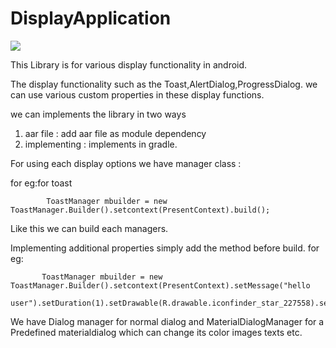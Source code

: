 # DisplayApplication
[![](https://jitpack.io/v/tranquilvid/DisplayApplication.svg)](https://jitpack.io/#tranquilvid/DisplayApplication)


This Library is for various display functionality in android.

The display functionality such as the Toast,AlertDialog,ProgressDialog.
we can use various custom properties in these display functions.

we can implements the library in two ways
1) aar file : add aar file as module dependency
2) implementing : implements in gradle.

For using each display options we have manager class :

for eg:for toast

            ToastManager mbuilder = new ToastManager.Builder().setcontext(PresentContext).build();

Like this we can build each managers.

Implementing additional properties  simply  add the method before build.
for eg:  
  
           ToastManager mbuilder = new ToastManager.Builder().setcontext(PresentContext).setMessage("hello       
           user").setDuration(1).setDrawable(R.drawable.iconfinder_star_227558).setGravity((Gravity.FILL_HORIZONTAL)).build();

We have Dialog manager for normal dialog and MaterialDialogManager for a Predefined materialdialog which can change its color images texts etc.
